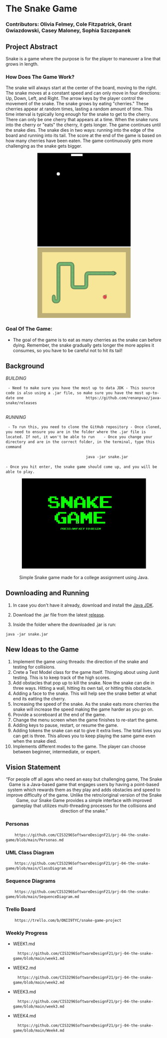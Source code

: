 

# The Snake Game

### Contributors: Olivia Felmey, Cole Fitzpatrick, Grant Gwiazdowski, Casey Maloney, Sophia Szczepanek

## Project Abstract

Snake is a game where the purpose is for the player to maneuver a line that grows in length.

### How Does The Game Work?

The snake will always start at the center of the board, moving to the right. The snake moves at a constant speed and can only move in four directions: Up, Down, Left, and Right. The arrow keys by the player control the movement of the snake. The snake grows by eating "cherries." These cherries appear at random times, lasting a random amount of time. This time interval is typically long enough for the snake to get to the cherry. There can only be one cherry that appears at a time. When the snake runs into the cherry or "eats" the cherry, it gets longer. The game continues until the snake dies. The snake dies in two ways: running into the edge of the board and running into its tail. The score at the end of the game is based on how many cherries have been eaten. The game continuously gets more challenging as the snake gets bigger.

<div align="center">  
  <img width="300" alt="Game Preview" src="Picture2.gif?raw=true">  
</div> 

<div align="center">  
  <img width="300" alt="Game Preview" src="Picture1.png?raw=true">  
</div> 


### Goal Of The Game: 

- The goal of the game is to eat as many cherries as the snake can before dying. Remember, the snake gradually gets longer the more apples it consumes, so you have to be careful not to hit its tail!

## Background

_BUILDING_

```  
 - Need to make sure you have the most up to data JDK - This source code is also using a .jar file, so make sure you have the most up-to-date one                            https://github.com/renanpvaz/java-snake/releases  
  
```  

_RUNNING_

```  
 - To run this, you need to clone the GitHub repository - Once cloned, you need to ensure you are in the folder where the .jar file is located. If not, it won't be able to run    - Once you change your directory and are in the correct folder, in the terminal, type this command   
                                      
                                    java -jar snake.jar   
                                      
- Once you hit enter, the snake game should come up, and you will be able to play.   
```  
<div align="center">  
  <img width="400" alt="Game Preview" src="preview.gif?raw=true">  
</div>  

<br>  

<div align="center">  
  Simple Snake game made for a college assignment using Java.  
</div>  

## Downloading and Running

1. In case you don't have it already, download and install the [Java JDK](http://www.oracle.com/technetwork/java/javase/downloads/index.html).

2. Download the .jar file from the latest [release](https://github.com/renanpvaz/java-snake/releases).

3. Inside the folder where the downloaded .jar is run:

```  
java -jar snake.jar  
```  

## New Ideas to the Game
1. Implement the game using threads: the direction of the snake and testing for collisions.
2. Crete a Test Model class for the game itself. Thinging about using Junit testing. This is to keep track of the high scores.
3. Add obstacles that pop up to kill the snake. Now the snake can die in three ways. Hitting a wall, hitting its own tail, or hitting this obstacle.
4. Adding a face to the snake. This will help see the snake better at what end its eatting the cherry.
5. Increasing the speed of the snake. As the snake eats more cherries the snake will increase the speed making the game harder as you go on.
6. Provide a scoreboard at the end of the game.
7. Change the menu screen when the game finishes to re-start the game.
8. Adding keys to pause, restart, or resume the game.
9. Adding tokens the snake can eat to give it extra lives. The total lives you can get is three. This allows you to keep playing the same game even when the         snake died.
10. Implements different modes to the game. The player can choose between beginner, intermediate, or expert.

## Vision Statement

<div align="center">  
  “For people off all ages who need an easy but challenging game, The Snake Game is a Java-based game that engages users by having a point-based system which rewards them as they play and adds obstacles and speed to improve difficulty of the game. Unlike the retro/original version of the Snake Game, our Snake Game provides a simple interface with improved gameplay that utilizes multi-threading processes for the collisions and direction of the snake.”  
</div>  


### Personas 

        https://github.com/CIS3296SoftwareDesignF21/prj-04-the-snake-game/blob/main/Personas.md


### UML Class Diagram 

        https://github.com/CIS3296SoftwareDesignF21/prj-04-the-snake-game/blob/main/ClassDiagram.md


### Sequence Diagrams 

        https://github.com/CIS3296SoftwareDesignF21/prj-04-the-snake-game/blob/main/SequenceDiagram.md
        
### Trello Board
        https://trello.com/b/ONII9TYC/snake-game-project
        
        
### Weekly Progress 

- WEEK1.md 

        https://github.com/CIS3296SoftwareDesignF21/prj-04-the-snake-game/blob/main/week1.md


- WEEK2.md 

        https://github.com/CIS3296SoftwareDesignF21/prj-04-the-snake-game/blob/main/week2.md


- WEEK3.md

        https://github.com/CIS3296SoftwareDesignF21/prj-04-the-snake-game/blob/main/week3.md


- WEEK4.md 

        https://github.com/CIS3296SoftwareDesignF21/prj-04-the-snake-game/blob/main/Week4.md
  


